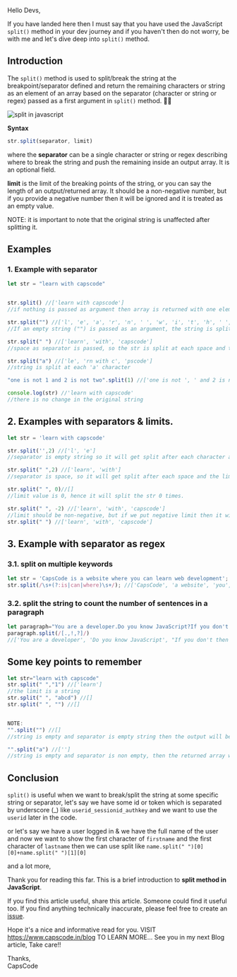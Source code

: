 Hello Devs,

If you have landed here then I must say that you have used the JavaScript `split()` method in your dev journey and if you haven't then do not worry, be with me and let's dive deep into `split()` method.

## Introduction

The `split()` method is used to split/break the string at the breakpoint/separator defined and return the remaining characters or string as an element of an array based on the separator (character or string or regex) passed as a first argument in `split()` method. 🤷‍♂️

![split in javascript](https://capscode-website.github.io/blogfiles/javascript/split-in-javascript/split-in-javascript.png)

**Syntax**
```js
str.split(separator, limit)
```

where
the **separator** can be a single character or string or regex describing where to break the string and push the remaining inside an output array. It is an optional field.

**limit** is the limit of the breaking points of the string, or you can say the length of an output/returned array. It should be a non-negative number, but if you provide a negative number then it will be ignored and it is treated as an empty value.

NOTE: it is important to note that the original string is unaffected after splitting it.

## Examples

### 1. Example with separator 
```js
let str = "learn with capscode"


str.split() //['learn with capscode']
//if nothing is passed as argument then array is returned with one element and that element will be str

str.split("") //['l', 'e', 'a', 'r', 'n', ' ', 'w', 'i', 't', 'h', ' ', 'c', 'a', 'p', 's', 'c', 'o', 'd', 'e']
//If an empty string ("") is passed as an argument, the string is split between each characters.

str.split(" ") //['learn', 'with', 'capscode']
//space as separator is passed, so the str is split at each space and the substring got pushed in an output array.

str.split("a") //['le', 'rn with c', 'pscode']
//string is split at each 'a' character

"one is not 1 and 2 is not two".split(1) //['one is not ', ' and 2 is not two']

console.log(str) //'learn with capscode'
//there is no change in the original string

```



## 2. Examples with separators & limits.

```js
let str = 'learn with capscode'

str.split('',2) //['l', 'e']
//separator is empty string so it will get split after each character and the split number (limit) is 2 so it will split 2 times and the rest will be ignored also the length of returned array will be 2.

str.split(" ",2) //['learn', 'with']
//separator is space, so it will get split after each space and the limit value is 2 so  it will only split 2 times and the rest will be ignored.

str.split(" ", 0)//[]
//limit value is 0, hence it will split the str 0 times.

str.split(" ", -2) //['learn', 'with', 'capscode']
//limit should be non-negative, but if we put negative limit then it will be ignored and it will be treated as an empty limit value like below one.
str.split(" ") //['learn', 'with', 'capscode']

```

## 3. Example with separator as regex

### 3.1. split on multiple keywords
```js
let str = 'CapsCode is a website where you can learn web development';
str.split(/\s+(?:is|can|where)\s+/); //['CapsCode', 'a website', 'you', 'learn web development']
```

### 3.2. split the string to count the number of sentences in a paragraph

```js
let paragraph="You are a developer.Do you know JavaScript?If you don't then you can learn it from CapsCode.I hope you love to have a cup of coffee!"
paragraph.split(/[.,!,?]/)
//['You are a developer', 'Do you know JavaScript', "If you don't then you can learn it from CapsCode", 'I hope you love to have a cup of coffee', '']
```

## Some key points to remember
```js
let str="learn with capscode"
str.split(" ","1") //['learn']
//the limit is a string
str.split(" ", "abcd") //[]
str.split(" ", "") //[]


NOTE:
"".split("") //[]
//string is empty and separator is empty string then the output will be an empty array

"".split("a") //['']
//string is empty and separator is non empty, then the returned array will ['']

```


## Conclusion
`split()` is useful when we want to break/split the string at some specific string or separator, let's say we have some id or token which is separated by underscore (_) like
`userid_sessionid_authkey` and we want to use the `userid` later in the code.

or let's say we have a user logged in & we have the full name of the user and now we want to show the first character of `firstname` and the first character of `lastname` then we can use split like `name.split(" ")[0][0]+name.split(" ")[1][0]`

and a lot more,

Thank you for reading this far. This is a brief introduction to **split method in JavaScript**.

If you find this article useful, share this article. Someone could find it useful too. If you find anything technically inaccurate, please feel free to create an [issue](https://github.com/CapsCode-Website/blogfiles/issues).

Hope it's a nice and informative read for you.
VISIT https://www.capscode.in/blog TO LEARN MORE...
See you in my next Blog article, Take care!!

Thanks, \
CapsCode
